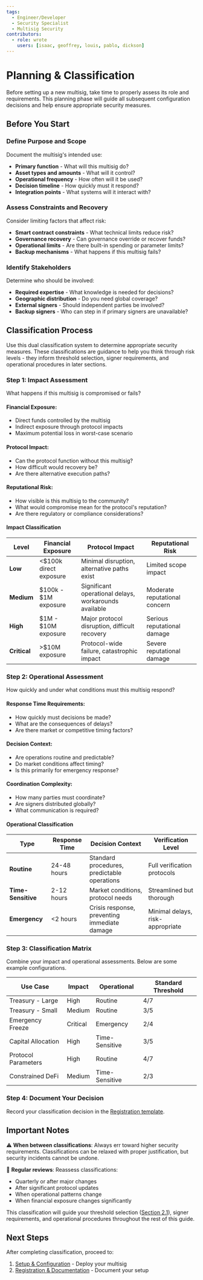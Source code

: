 ```yaml
---
tags:
  - Engineer/Developer
  - Security Specialist
  - Multisig Security
contributors:
  - role: wrote
    users: [isaac, geoffrey, louis, pablo, dickson]
---
```


# Planning & Classification

Before setting up a new multisig, take time to properly assess its role and requirements. This planning phase will guide all subsequent configuration decisions and help ensure appropriate security measures.

## Before You Start

### Define Purpose and Scope

Document the multisig's intended use:
- **Primary function** - What will this multisig do?
- **Asset types and amounts** - What will it control?
- **Operational frequency** - How often will it be used?
- **Decision timeline** - How quickly must it respond?
- **Integration points** - What systems will it interact with?

### Assess Constraints and Recovery

Consider limiting factors that affect risk:
- **Smart contract constraints** - What technical limits reduce risk?
- **Governance recovery** - Can governance override or recover funds?
- **Operational limits** - Are there built-in spending or parameter limits?
- **Backup mechanisms** - What happens if this multisig fails?

### Identify Stakeholders

Determine who should be involved:
- **Required expertise** - What knowledge is needed for decisions?
- **Geographic distribution** - Do you need global coverage?
- **External signers** - Should independent parties be involved?
- **Backup signers** - Who can step in if primary signers are unavailable?

## Classification Process

Use this dual classification system to determine appropriate security measures. These classifications are guidance to help you think through risk levels - they inform threshold selection, signer requirements, and operational procedures in later sections.

### Step 1: Impact Assessment

What happens if this multisig is compromised or fails?

#### Financial Exposure:
- Direct funds controlled by the multisig
- Indirect exposure through protocol impacts
- Maximum potential loss in worst-case scenario

#### Protocol Impact:
- Can the protocol function without this multisig?
- How difficult would recovery be?
- Are there alternative execution paths?

#### Reputational Risk:
- How visible is this multisig to the community?
- What would compromise mean for the protocol's reputation?
- Are there regulatory or compliance considerations?

#### Impact Classification

| Level | Financial Exposure | Protocol Impact | Reputational Risk |
|-------|-------------------|-----------------|-------------------|
| **Low** | <$100k direct exposure | Minimal disruption, alternative paths exist | Limited scope impact |
| **Medium** | $100k - $1M exposure | Significant operational delays, workarounds available | Moderate reputational concern |
| **High** | $1M - $10M exposure | Major protocol disruption, difficult recovery | Serious reputational damage |
| **Critical** | >$10M exposure | Protocol-wide failure, catastrophic impact | Severe reputational damage |

### Step 2: Operational Assessment

How quickly and under what conditions must this multisig respond?

#### Response Time Requirements:
- How quickly must decisions be made?
- What are the consequences of delays?
- Are there market or competitive timing factors?

#### Decision Context:
- Are operations routine and predictable?
- Do market conditions affect timing?
- Is this primarily for emergency response?

#### Coordination Complexity:
- How many parties must coordinate?
- Are signers distributed globally?
- What communication is required?

#### Operational Classification

| Type | Response Time | Decision Context | Verification Level |
|------|---------------|------------------|-------------------|
| **Routine** | 24-48 hours | Standard procedures, predictable operations | Full verification protocols |
| **Time-Sensitive** | 2-12 hours | Market conditions, protocol needs | Streamlined but thorough |
| **Emergency** | <2 hours | Crisis response, preventing immediate damage | Minimal delays, risk-appropriate |

### Step 3: Classification Matrix

Combine your impact and operational assessments. Below are some example configurations.

| Use Case | Impact | Operational | Standard Threshold |
|----------|--------|-------------|-------------------|
| Treasury - Large | High | Routine | 4/7 |
| Treasury - Small | Medium | Routine | 3/5 |
| Emergency Freeze | Critical | Emergency | 2/4 |
| Capital Allocation | High | Time-Sensitive | 3/5 |
| Protocol Parameters | High | Routine | 4/7 |
| Constrained DeFi | Medium | Time-Sensitive | 2/3 |

### Step 4: Document Your Decision

Record your classification decision in the [Registration template](./registration-and-documentation.md#registration-template).

## Important Notes

⚠️ **When between classifications**: Always err toward higher security requirements. Classifications can be relaxed with proper justification, but security incidents cannot be undone.

🔄 **Regular reviews**: Reassess classifications:
- Quarterly or after major changes
- After significant protocol updates
- When operational patterns change
- When financial exposure changes significantly

This classification will guide your threshold selection ([Section 2.1](./general-rules.md#thresholds--configuration)), signer requirements, and operational procedures throughout the rest of this guide.

## Next Steps

After completing classification, proceed to:
1. [Setup & Configuration](./setup-and-configuration.md) - Deploy your multisig
2. [Registration & Documentation](./registration-and-documentation.md) - Document your setup
